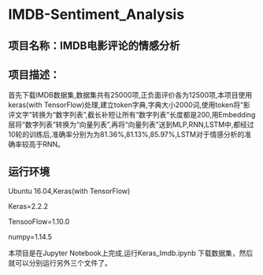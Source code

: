 # IMDB-Sentiment_Analysis #
## 项目名称：IMDB电影评论的情感分析 ##
## 项目描述： ##
首先下载IMDB数据集,数据集共有25000项,正负面评价各为12500项,本项目使用keras(with TensorFlow)处理,建立token字典,字典大小2000词,使用token将“影评文字”转换为“数字列表”,截长补短让所有“数字列表”长度都是200,用Embedding层将“数字列表”转换为“向量列表”,再将“向量列表”送到MLP,RNN,LSTM中,都经过10轮的训练后,准确率分别为为81.36%,81.13%,85.97%,LSTM对于情感分析的准确率较高于RNN。


## 运行环境 ##
Ubuntu 16.04,Keras(with TensorFlow)

Keras=2.2.2

TensooFlow=1.10.0

numpy=1.14.5


本项目是在Jupyter Notebook上完成,运行Keras_Imdb.ipynb 下载数据集，然后就可以分别运行另外三个文件了。
